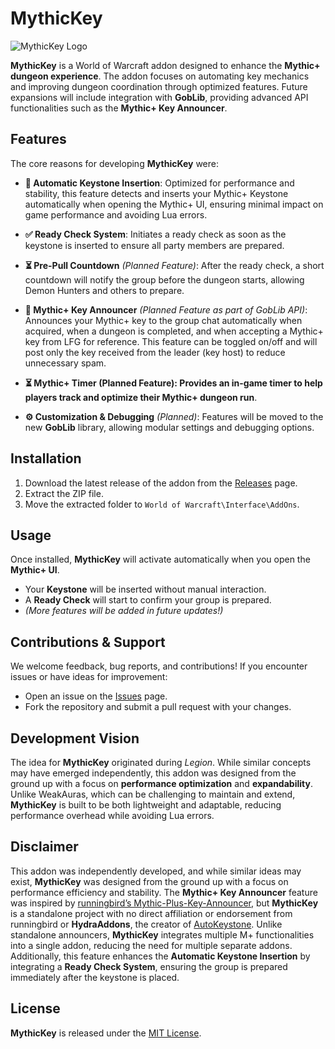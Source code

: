 # MythicKey
![MythicKey Logo](link-zum-logo)


**MythicKey** is a World of Warcraft addon designed to enhance the **Mythic+ dungeon experience**. The addon focuses on automating key mechanics and improving dungeon coordination through optimized features. Future expansions will include integration with **GobLib**, providing advanced API functionalities such as the **Mythic+ Key Announcer**.

## Features

The core reasons for developing **MythicKey** were:

- **🔑 Automatic Keystone Insertion**: Optimized for performance and stability, this feature detects and inserts your Mythic+ Keystone automatically when opening the Mythic+ UI, ensuring minimal impact on game performance and avoiding Lua errors.

- **✅ Ready Check System**: Initiates a ready check as soon as the keystone is inserted to ensure all party members are prepared.

- **⏳ Pre-Pull Countdown** *(Planned Feature)*: After the ready check, a short countdown will notify the group before the dungeon starts, allowing Demon Hunters and others to prepare.

- **📢 Mythic+ Key Announcer** *(Planned Feature as part of GobLib API)*: Announces your Mythic+ key to the group chat automatically when acquired, when a dungeon is completed, and when accepting a Mythic+ key from LFG for reference. This feature can be toggled on/off and will post only the key received from the leader (key host) to reduce unnecessary spam.

- **⏳ Mythic+ Timer (Planned Feature): Provides an in-game timer to help players track and optimize their Mythic+ dungeon run**.

* **⚙️ Customization & Debugging** *(Planned)*: Features will be moved to the new **GobLib** library, allowing modular settings and debugging options.

## Installation

1. Download the latest release of the addon from the [Releases](link-to-releases) page.
2. Extract the ZIP file.
3. Move the extracted folder to `World of Warcraft\Interface\AddOns`.

## Usage

Once installed, **MythicKey** will activate automatically when you open the **Mythic+ UI**.

- Your **Keystone** will be inserted without manual interaction.
- A **Ready Check** will start to confirm your group is prepared.
- *(More features will be added in future updates!)*

## Contributions & Support

We welcome feedback, bug reports, and contributions! If you encounter issues or have ideas for improvement:

- Open an issue on the [Issues](link-to-issues) page.
- Fork the repository and submit a pull request with your changes.

## Development Vision

The idea for **MythicKey** originated during *Legion*. While similar concepts may have emerged independently, this addon was designed from the ground up with a focus on **performance optimization** and **expandability**. Unlike WeakAuras, which can be challenging to maintain and extend, **MythicKey** is built to be both lightweight and adaptable, reducing performance overhead while avoiding Lua errors.

## Disclaimer

This addon was independently developed, and while similar ideas may exist, **MythicKey** was designed from the ground up with a focus on performance efficiency and stability. The **Mythic+ Key Announcer** feature was inspired by [runningbird’s Mythic-Plus-Key-Announcer](https://github.com/runningbird/Mythic-Plus-Key-Announcer), but **MythicKey** is a standalone project with no direct affiliation or endorsement from runningbird or **HydraAddons**, the creator of [AutoKeystone](https://www.curseforge.com/wow/addons/autokeystone). Unlike standalone announcers, **MythicKey** integrates multiple M+ functionalities into a single addon, reducing the need for multiple separate addons. Additionally, this feature enhances the **Automatic Keystone Insertion** by integrating a **Ready Check System**, ensuring the group is prepared immediately after the keystone is placed.



## License

**MythicKey** is released under the [MIT License](link-to-license).

